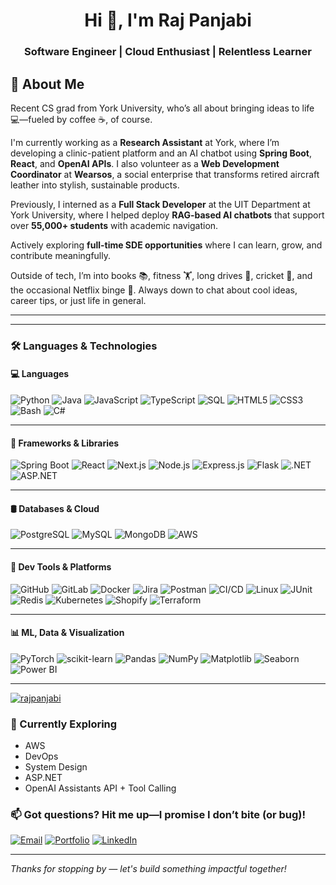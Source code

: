 <h1 align="center">Hi 👋, I'm Raj Panjabi</h1>
<h3 align="center">Software Engineer | Cloud Enthusiast | Relentless Learner</h3>


## 👋 About Me

Recent CS grad from York University, who’s all about bringing ideas to life 💻—fueled by coffee ☕, of course. 

I'm currently working as a **Research Assistant** at York, where I’m developing a clinic-patient platform and an AI chatbot using **Spring Boot**, **React**, and **OpenAI APIs**. I also volunteer as a **Web Development Coordinator** at **Wearsos**, a social enterprise that transforms retired aircraft leather into stylish, sustainable products.

Previously, I interned as a **Full Stack Developer** at the UIT Department at York University, where I helped deploy **RAG-based AI chatbots** that support over **55,000+ students** with academic navigation.

Actively exploring **full-time SDE opportunities** where I can learn, grow, and contribute meaningfully.

Outside of tech, I’m into books 📚, fitness 🏋️, long drives 🚗, cricket 🏏, and the occasional Netflix binge 🍿. Always down to chat about cool ideas, career tips, or just life in general.

---


---

### 🛠️ Languages & Technologies

#### 💻 Languages
![Python](https://img.shields.io/badge/-Python-3776AB?logo=python&logoColor=white&style=flat-square)
![Java](https://img.shields.io/badge/-Java-007396?logo=java&logoColor=white&style=flat-square)
![JavaScript](https://img.shields.io/badge/-JavaScript-F7DF1E?logo=javascript&logoColor=black&style=flat-square)
![TypeScript](https://img.shields.io/badge/-TypeScript-3178C6?logo=typescript&logoColor=white&style=flat-square)
![SQL](https://img.shields.io/badge/-SQL-4479A1?logo=postgresql&logoColor=white&style=flat-square)
![HTML5](https://img.shields.io/badge/-HTML5-E34F26?logo=html5&logoColor=white&style=flat-square)
![CSS3](https://img.shields.io/badge/-CSS3-1572B6?logo=css3&logoColor=white&style=flat-square)
![Bash](https://img.shields.io/badge/-Bash-4EAA25?logo=gnu-bash&logoColor=white&style=flat-square)
![C#](https://img.shields.io/badge/-C%23-239120?logo=c-sharp&logoColor=white&style=flat-square)

---

#### 🧩 Frameworks & Libraries
![Spring Boot](https://img.shields.io/badge/-Spring_Boot-6DB33F?logo=spring-boot&logoColor=white&style=flat-square)
![React](https://img.shields.io/badge/-React-61DAFB?logo=react&logoColor=black&style=flat-square)
![Next.js](https://img.shields.io/badge/-Next.js-000000?logo=next.js&logoColor=white&style=flat-square)
![Node.js](https://img.shields.io/badge/-Node.js-339933?logo=node.js&logoColor=white&style=flat-square)
![Express.js](https://img.shields.io/badge/-Express.js-000000?logo=express&logoColor=white&style=flat-square)
![Flask](https://img.shields.io/badge/-Flask-000000?logo=flask&logoColor=white&style=flat-square)
![.NET](https://img.shields.io/badge/-.NET-512BD4?logo=dotnet&logoColor=white&style=flat-square)
![ASP.NET](https://img.shields.io/badge/-ASP.NET-5C2D91?logo=dotnet&logoColor=white&style=flat-square)

---

#### 🛢️ Databases & Cloud
![PostgreSQL](https://img.shields.io/badge/-PostgreSQL-336791?logo=postgresql&logoColor=white&style=flat-square)
![MySQL](https://img.shields.io/badge/-MySQL-4479A1?logo=mysql&logoColor=white&style=flat-square)
![MongoDB](https://img.shields.io/badge/-MongoDB-47A248?logo=mongodb&logoColor=white&style=flat-square)
![AWS](https://img.shields.io/badge/-AWS-232F3E?logo=amazon-aws&logoColor=white&style=flat-square)

---

#### 🔧 Dev Tools & Platforms
![GitHub](https://img.shields.io/badge/-GitHub-181717?logo=github&logoColor=white&style=flat-square)
![GitLab](https://img.shields.io/badge/-GitLab-FC6D26?logo=gitlab&logoColor=white&style=flat-square)
![Docker](https://img.shields.io/badge/-Docker-2496ED?logo=docker&logoColor=white&style=flat-square)
![Jira](https://img.shields.io/badge/-Jira-0052CC?logo=jira&logoColor=white&style=flat-square)
![Postman](https://img.shields.io/badge/-Postman-FF6C37?logo=postman&logoColor=white&style=flat-square)
![CI/CD](https://img.shields.io/badge/-CI/CD-0A0A0A?logo=github-actions&logoColor=white&style=flat-square)
![Linux](https://img.shields.io/badge/-Linux-FCC624?logo=linux&logoColor=black&style=flat-square)
![JUnit](https://img.shields.io/badge/-JUnit-25A162?logo=java&logoColor=white&style=flat-square)
![Redis](https://img.shields.io/badge/-Redis-DC382D?logo=redis&logoColor=white&style=flat-square)
![Kubernetes](https://img.shields.io/badge/-Kubernetes-326CE5?logo=kubernetes&logoColor=white&style=flat-square)
![Shopify](https://img.shields.io/badge/-Shopify-7AB55C?logo=shopify&logoColor=white&style=flat-square)
![Terraform](https://img.shields.io/badge/-Terraform-623CE4?logo=terraform&logoColor=white&style=flat-square)

---

#### 📊 ML, Data & Visualization
![PyTorch](https://img.shields.io/badge/-PyTorch-EE4C2C?logo=pytorch&logoColor=white&style=flat-square)
![scikit-learn](https://img.shields.io/badge/-scikit--learn-F7931E?logo=scikitlearn&logoColor=white&style=flat-square)
![Pandas](https://img.shields.io/badge/-Pandas-150458?logo=pandas&logoColor=white&style=flat-square)
![NumPy](https://img.shields.io/badge/-NumPy-013243?logo=numpy&logoColor=white&style=flat-square)
![Matplotlib](https://img.shields.io/badge/-Matplotlib-11557C?logo=matplotlib&logoColor=white&style=flat-square)
![Seaborn](https://img.shields.io/badge/-Seaborn-45B8AC?style=flat-square&logo=python&logoColor=white)
![Power BI](https://img.shields.io/badge/-PowerBI-F2C811?logo=powerbi&logoColor=black&style=flat-square)

---

<p align="left"> 
  <a href="https://github.com/ryo-ma/github-profile-trophy">
    <img src="https://github-profile-trophy.vercel.app/?username=rajpanjabi&theme=flat&row=1&margin-w=10" alt="rajpanjabi" />
  </a> 
</p>


### 🧠 Currently Exploring

- AWS
- DevOps
- System Design
- ASP.NET
- OpenAI Assistants API + Tool Calling



### 📫 Got questions? Hit me up—I promise I don’t bite (or bug)!

[![Email](https://img.shields.io/badge/Email-Raj_Panjabi-red?logo=gmail&style=flat-square)](mailto:rajpunjabi47@yahoo.in)
[![Portfolio](https://img.shields.io/badge/Portfolio-Visit-0A0A0A?logo=firefox-browser&style=flat-square)](https://panjabiraj.com)
[![LinkedIn](https://img.shields.io/badge/LinkedIn-Connect-blue?logo=linkedin&style=flat-square)](https://www.linkedin.com/in/rajpanjabi/)

---


_Thanks for stopping by — let's build something impactful together!_
